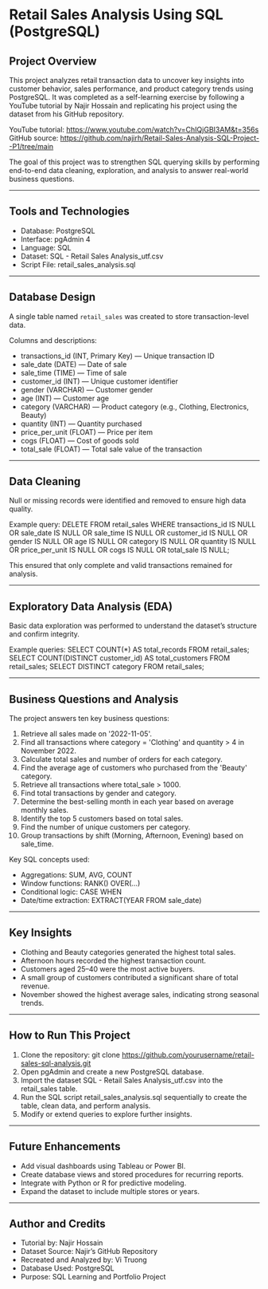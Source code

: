 # Retail Sales Analysis Using SQL (PostgreSQL)

## Project Overview
This project analyzes retail transaction data to uncover key insights into customer behavior, sales performance, and product category trends using PostgreSQL.
It was completed as a self-learning exercise by following a YouTube tutorial by Najir Hossain and replicating his project using the dataset from his GitHub repository.

YouTube tutorial: https://www.youtube.com/watch?v=ChIQjGBI3AM&t=356s
GitHub source: https://github.com/najirh/Retail-Sales-Analysis-SQL-Project--P1/tree/main

The goal of this project was to strengthen SQL querying skills by performing end-to-end data cleaning, exploration, and analysis to answer real-world business questions.

---

## Tools and Technologies
- Database: PostgreSQL
- Interface: pgAdmin 4
- Language: SQL
- Dataset: SQL - Retail Sales Analysis_utf.csv
- Script File: retail_sales_analysis.sql

---

## Database Design
A single table named `retail_sales` was created to store transaction-level data.

Columns and descriptions:
- transactions_id (INT, Primary Key) — Unique transaction ID
- sale_date (DATE) — Date of sale
- sale_time (TIME) — Time of sale
- customer_id (INT) — Unique customer identifier
- gender (VARCHAR) — Customer gender
- age (INT) — Customer age
- category (VARCHAR) — Product category (e.g., Clothing, Electronics, Beauty)
- quantity (INT) — Quantity purchased
- price_per_unit (FLOAT) — Price per item
- cogs (FLOAT) — Cost of goods sold
- total_sale (FLOAT) — Total sale value of the transaction

---

## Data Cleaning
Null or missing records were identified and removed to ensure high data quality.

Example query:
DELETE FROM retail_sales
WHERE transactions_id IS NULL
   OR sale_date IS NULL
   OR sale_time IS NULL
   OR customer_id IS NULL
   OR gender IS NULL
   OR age IS NULL
   OR category IS NULL
   OR quantity IS NULL
   OR price_per_unit IS NULL
   OR cogs IS NULL
   OR total_sale IS NULL;

This ensured that only complete and valid transactions remained for analysis.

---

## Exploratory Data Analysis (EDA)
Basic data exploration was performed to understand the dataset’s structure and confirm integrity.

Example queries:
SELECT COUNT(*) AS total_records FROM retail_sales;
SELECT COUNT(DISTINCT customer_id) AS total_customers FROM retail_sales;
SELECT DISTINCT category FROM retail_sales;

---

## Business Questions and Analysis
The project answers ten key business questions:

1. Retrieve all sales made on '2022-11-05'.
2. Find all transactions where category = 'Clothing' and quantity > 4 in November 2022.
3. Calculate total sales and number of orders for each category.
4. Find the average age of customers who purchased from the 'Beauty' category.
5. Retrieve all transactions where total_sale > 1000.
6. Find total transactions by gender and category.
7. Determine the best-selling month in each year based on average monthly sales.
8. Identify the top 5 customers based on total sales.
9. Find the number of unique customers per category.
10. Group transactions by shift (Morning, Afternoon, Evening) based on sale_time.

Key SQL concepts used:
- Aggregations: SUM, AVG, COUNT
- Window functions: RANK() OVER(...)
- Conditional logic: CASE WHEN
- Date/time extraction: EXTRACT(YEAR FROM sale_date)

---

## Key Insights
- Clothing and Beauty categories generated the highest total sales.
- Afternoon hours recorded the highest transaction count.
- Customers aged 25–40 were the most active buyers.
- A small group of customers contributed a significant share of total revenue.
- November showed the highest average sales, indicating strong seasonal trends.

---

## How to Run This Project
1. Clone the repository:
   git clone https://github.com/yourusername/retail-sales-sql-analysis.git
2. Open pgAdmin and create a new PostgreSQL database.
3. Import the dataset SQL - Retail Sales Analysis_utf.csv into the retail_sales table.
4. Run the SQL script retail_sales_analysis.sql sequentially to create the table, clean data, and perform analysis.
5. Modify or extend queries to explore further insights.

---

## Future Enhancements
- Add visual dashboards using Tableau or Power BI.
- Create database views and stored procedures for recurring reports.
- Integrate with Python or R for predictive modeling.
- Expand the dataset to include multiple stores or years.

---

## Author and Credits
- Tutorial by: Najir Hossain
- Dataset Source: Najir’s GitHub Repository
- Recreated and Analyzed by: Vi Truong
- Database Used: PostgreSQL
- Purpose: SQL Learning and Portfolio Project
